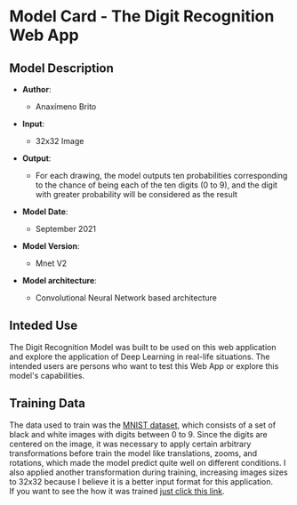 # Model Card - The Digit Recognition Web App

## Model Description

* **Author**:

    - Anaxímeno Brito

 * **Input**:

    - 32x32 Image

* **Output**:

    - For each drawing, the model outputs ten probabilities corresponding to the chance of being each of the ten digits (0 to 9), and the digit with greater probability will be considered as the result

* **Model Date**:

    - September 2021

* **Model Version**:

    - Mnet V2

* **Model architecture**:

    - Convolutional Neural Network based architecture


## Inteded Use

The Digit Recognition Model was built to be used on this web application and explore the application of Deep Learning in real-life situations. The intended users are persons who want to test this Web App or explore this model's capabilities.


## Training Data

The data used to train was the [MNIST dataset](http://yann.lecun.com/exdb/mnist/ "Mnist Dataset"), which consists of a set of black and white images with digits between 0 to 9. Since the digits are centered on the image, it was necessary to apply certain arbitrary transformations before train the model like translations, zooms, and rotations, which made the model predict quite well on different conditions. I also applied another transformation during training, increasing images sizes to 32x32 because I believe it is a better input format for this application.  
If you want to see the how it was trained [just click this link](https://colab.research.google.com/drive/1fxzuPJkmSxQ6_pjnB6UHdkJoke2NlAR8 "Training Digit Model V5").

